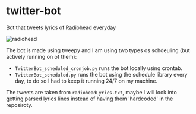 # twitter-bot
Bot that tweets lyrics of Radiohead everyday

![radiohead](https://i.ibb.co/k8sJ3Fd/Screen-Shot-2021-02-21-at-8-57-31-PM.png)

The bot is made using tweepy and I am using two types os schdeuling (but actively running on of them):
- `TwitterBot_scheduled_cronjob.py` runs the bot locally using crontab.
- `TwitterBot_scheduled.py` runs the bot using the schedule library every day, to do so I had to keep it running 24/7 on my machine.

The tweets are taken from `radioheadLyrics.txt`, maybe I will look into getting parsed lyrics lines instead of having them 'hardcoded' in the reposiroty.

